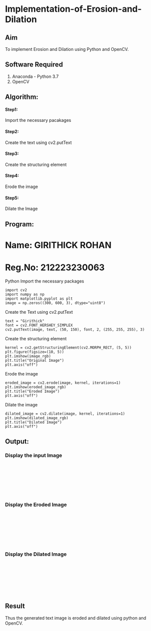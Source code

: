 # Implementation-of-Erosion-and-Dilation
## Aim
To implement Erosion and Dilation using Python and OpenCV.
## Software Required
1. Anaconda - Python 3.7
2. OpenCV
## Algorithm:
#### Step1:<br>
Import the necessary pacakages

#### Step2:<br>
Create the text using cv2.putText

#### Step3:<br>
Create the structuring element

#### Step4:<br>
Erode the image

#### Step5: <br>
Dilate the Image
 
## Program:
# Name: GIRITHICK ROHAN
# Reg.No:  212223230063
 Python
 Import the necessary packages
```
import cv2
import numpy as np
import matplotlib.pyplot as plt
image = np.zeros((300, 600, 3), dtype="uint8")
```
 Create the Text using cv2.putText
```
text = "Girithick"
font = cv2.FONT_HERSHEY_SIMPLEX
cv2.putText(image, text, (50, 150), font, 2, (255, 255, 255), 3)
```
 Create the structuring element
```
kernel = cv2.getStructuringElement(cv2.MORPH_RECT, (5, 5))
plt.figure(figsize=(10, 5))
plt.imshow(image_rgb)
plt.title("Original Image")
plt.axis("off")
```
 Erode the image
```
eroded_image = cv2.erode(image, kernel, iterations=1)
plt.imshow(eroded_image_rgb)
plt.title("Eroded Image")
plt.axis("off")
```
 Dilate the image
```
dilated_image = cv2.dilate(image, kernel, iterations=1)
plt.imshow(dilated_image_rgb)
plt.title("Dilated Image")
plt.axis("off")
```

## Output:

### Display the input Image
<br>
<br>
<br>
<br>
<br>
<br>

### Display the Eroded Image
<br>
<br>
<br>
<br>
<br>
<br>

### Display the Dilated Image
<br>
<br>
<br>
<br>
<br>
<br>

## Result
Thus the generated text image is eroded and dilated using python and OpenCV.
